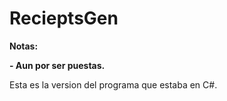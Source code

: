 # RecieptsGen

<!----Notas---->
**Notas:**

**- Aun por ser puestas.**
<!----Separador de las notas---->

<!----Separador---->
Esta es la version del programa que estaba en C#.
<!----Separador---->